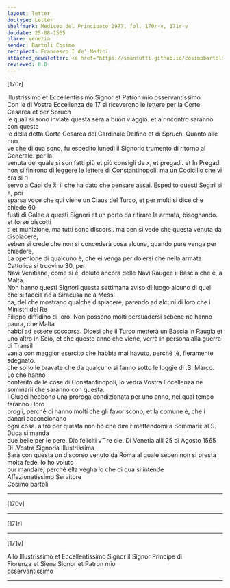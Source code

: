 ```yaml
---
layout: letter
doctype: Letter
shelfmark: Mediceo del Principato 2977, fol. 170r-v, 171r-v
docdate: 25-08-1565
place: Venezia
sender: Bartoli Cosimo
recipient: Francesco I de' Medici
attached_newsletter: <a href="https://smansutti.github.io/cosimobartoli/texts/3079_131/">3079_131</a>
reviewed: 0.0
---
```


[170r]  
  
  
Illustrissimo et Eccellentissimo Signor et Patron mio osservantissimo  
Con le di Vostra Eccellenza de 17 si riceverono le lettere per la Corte Cesarea et per Spruch  
le quali si sono inviate questa sera a buon viaggio. et a rincontro saranno con questa  
le della detta Corte Cesarea del Cardinale Delfino et di Spruch. Quanto alle nuo  
ve che di qua sono, fu espedito lunedì il Signorio trumento di ritorno al Generale. per la  
venuta del quale si son fatti più et più consigli de x, et pregadi. et In Pregadi  
non si finirono di leggere le lettere di Constantinopoli: ma un Codicillo che vi era si ri  
servò a Capi de x̅: il che ha dato che pensare assai. Espedito questi Seg:ri si è, poi  
sparsa voce che qui viene un Ciaus del Turco, et per molti si dice che chiede 60  
fusti di Galee a questi Signori et un porto da ritirare la armata, bisognando. et forse biscotti  
ti et munizione, ma tutti sono discorsi. ma ben si vede che questa venuta da dispiacere,  
seben si crede che non si concederà cosa alcuna, quando pure venga per chiedere,  
La openione di qualcuno è, che ei venga per dolersi che nella armata Cattolica si truovino 30, per  
Navi Venitiane, come si è, doluto ancora delle Navi Raugee il Bascia che è, a Malta.  
Non hanno questi Signori questa settimana aviso di luogo alcuno di quel che si faccia né a Siracusa né a Messi  
na, del che mostrano qualche dispiacere, parendo ad alcuni di loro che i Ministri del Re  
Filippo diffidino di loro. Non possono molti persuadersi sebene ne hanno paura, che Malta  
habbi ad essere soccorsa. Dicesi che il Turco metterà un Bascia in Raugia et  
uno altro in Scio, et che questo anno che viene, verrà in persona alla guerra di Transil  
vania con maggior esercito che habbia mai havuto, perché ,è, fieramente sdegnato.  
che sono le bravate che da qualcuno si fanno sotto le loggie di .S. Marco. Lo che hanno  
conferito delle cose di Constantinopoli, lo vedrà Vostra Eccellenza ne sommarii che saranno con questa.  
I Giudei hebbono una proroga condizionata per uno anno, nel qual tempo faranno i loro  
brogli, perché ci hanno molti che gli favoriscono, et la comune è, che i danari acconcionano  
ogni cosa. altro per questa non ho che dire rimettendomi a Sommarii: al S. Duca si manda  
due belle per le pere. Dio feliciti v⁀re cie. Di Venetia alli 25 di Agosto 1565  
Di .Vostra Signoria Illustrissima  
Sarà con questa un discorso venuto da Roma al quale seben non si presta molta fede. lo ho voluto  
pur mandare, perché ella vegha lo che di qua si intende  
Affezionatissimo Servitore  
Cosimo bartoli  
  
---  

[170v]  
  
  
  
---  

[171r]  
  
  
  
---  

[171v]  
  
  
Allo Illustrissimo et Eccellentissimo Signor il Signor Principe di  
Fiorenza et Siena Signor et Patron mio  
osservantissimo  
  
---  

